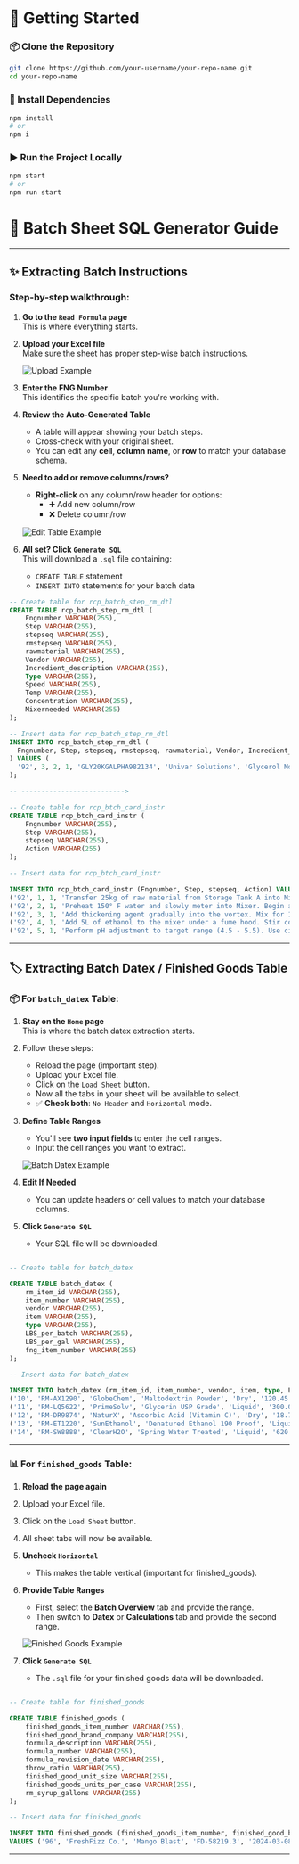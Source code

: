 # 🚀 Getting Started

### 📦 Clone the Repository

```bash
git clone https://github.com/your-username/your-repo-name.git
cd your-repo-name
```

### 📁 Install Dependencies

```bash
npm install
# or
npm i
```

### ▶️ Run the Project Locally

```bash
npm start
# or
npm run start
```

# 🧪 Batch Sheet SQL Generator Guide

---

## ✨ Extracting **Batch Instructions**

### Step-by-step walkthrough:

1. **Go to the `Read Formula` page**  
   This is where everything starts.

2. **Upload your Excel file**  
   Make sure the sheet has proper step-wise batch instructions.

   ![Upload Example](https://github.com/user-attachments/assets/fa202eea-7a6d-4448-9649-f65c3bf2f52b)

3. **Enter the FNG Number**  
   This identifies the specific batch you're working with.

4. **Review the Auto-Generated Table**  
   - A table will appear showing your batch steps.
   - Cross-check with your original sheet.
   - You can edit any **cell**, **column name**, or **row** to match your database schema.

5. **Need to add or remove columns/rows?**  
   - **Right-click** on any column/row header for options:
     - ➕ Add new column/row  
     - ❌ Delete column/row

   ![Edit Table Example](https://github.com/user-attachments/assets/567bb79a-5b82-428e-9a91-10f4a1b4b06e)

6. **All set? Click `Generate SQL`**  
   This will download a `.sql` file containing:
   - `CREATE TABLE` statement  
   - `INSERT INTO` statements for your batch data
  
     
```sql
-- Create table for rcp_batch_step_rm_dtl
CREATE TABLE rcp_batch_step_rm_dtl (
    Fngnumber VARCHAR(255),
    Step VARCHAR(255),
    stepseq VARCHAR(255),
    rmstepseq VARCHAR(255),
    rawmaterial VARCHAR(255),
    Vendor VARCHAR(255),
    Incredient_description VARCHAR(255),
    Type VARCHAR(255),
    Speed VARCHAR(255),
    Temp VARCHAR(255),
    Concentration VARCHAR(255),
    Mixerneeded VARCHAR(255)
);

-- Insert data for rcp_batch_step_rm_dtl
INSERT INTO rcp_batch_step_rm_dtl (
  Fngnumber, Step, stepseq, rmstepseq, rawmaterial, Vendor, Incredient_description, Type, Speed, Temp, Concentration, Mixerneeded
) VALUES (
  '92', 3, 2, 1, 'GLY20KGALPHA982134', 'Univar Solutions', 'Glycerol Monostearate', 'Liquid', 1.25, '145° F', '10%', 75
);

-- -------------------------->

-- Create table for rcp_btch_card_instr
CREATE TABLE rcp_btch_card_instr (
    Fngnumber VARCHAR(255),
    Step VARCHAR(255),
    stepseq VARCHAR(255),
    Action VARCHAR(255)
);

-- Insert data for rcp_btch_card_instr

INSERT INTO rcp_btch_card_instr (Fngnumber, Step, stepseq, Action) VALUES 
('92', 1, 1, 'Transfer 25kg of raw material from Storage Tank A into Mixing Vessel 1. Ensure flow rate is controlled.'),
('92', 2, 1, 'Preheat 150° F water and slowly meter into Mixer. Begin agitation once temperature stabilizes.'),
('92', 3, 1, 'Add thickening agent gradually into the vortex. Mix for 10 minutes or until fully dispersed.'),
('92', 4, 1, 'Add 5L of ethanol to the mixer under a fume hood. Stir continuously for 3 minutes.'),
('92', 5, 1, 'Perform pH adjustment to target range (4.5 - 5.5). Use citric acid solution dropwise while mixing.');

```
---

## 🏷️ Extracting **Batch Datex / Finished Goods Table**

### 📦 For `batch_datex` Table:

1. **Stay on the `Home` page**  
   This is where the batch datex extraction starts.

2. Follow these steps:
   - Reload the page (important step).
   - Upload your Excel file.
   - Click on the `Load Sheet` button.
   - Now all the tabs in your sheet will be available to select.
   - ✅ **Check both**: `No Header` and `Horizontal` mode.

3. **Define Table Ranges**  
   - You'll see **two input fields** to enter the cell ranges.
   - Input the cell ranges you want to extract.

   ![Batch Datex Example](https://github.com/user-attachments/assets/fcfef64a-34be-4ed9-af16-c49c3c841a24)

4. **Edit If Needed**  
   - You can update headers or cell values to match your database columns.

5. **Click `Generate SQL`**  
   - Your SQL file will be downloaded.

```sql

-- Create table for batch_datex

CREATE TABLE batch_datex (
    rm_item_id VARCHAR(255),
    item_number VARCHAR(255),
    vendor VARCHAR(255),
    item VARCHAR(255),
    type VARCHAR(255),
    LBS_per_batch VARCHAR(255),
    LBS_per_gal VARCHAR(255),
    fng_item_number VARCHAR(255)
);

-- Insert data for batch_datex

INSERT INTO batch_datex (rm_item_id, item_number, vendor, item, type, LBS_per_batch, LBS_per_gal, fng_item_number) VALUES 
('10', 'RM-AX1290', 'GlobeChem', 'Maltodextrin Powder', 'Dry', '120.45', '0.12045', '92'),
('11', 'RM-LQ5622', 'PrimeSolv', 'Glycerin USP Grade', 'Liquid', '300.00', '0.30000', '92'),
('12', 'RM-DR9874', 'NaturX', 'Ascorbic Acid (Vitamin C)', 'Dry', '18.75', '0.01875', '92'),
('13', 'RM-ET1220', 'SunEthanol', 'Denatured Ethanol 190 Proof', 'Liquid', '3,000.00', '', '92'),
('14', 'RM-SW8888', 'ClearH2O', 'Spring Water Treated', 'Liquid', '620.00', '0.62000', '92');

```

---

### 📊 For `finished_goods` Table:

1. **Reload the page again**
2. Upload your Excel file.
3. Click on the `Load Sheet` button.
4. All sheet tabs will now be available.

5. **Uncheck `Horizontal`**  
   - This makes the table vertical (important for finished_goods).

6. **Provide Table Ranges**
   - First, select the **Batch Overview** tab and provide the range.
   - Then switch to **Datex** or **Calculations** tab and provide the second range.

   ![Finished Goods Example](https://github.com/user-attachments/assets/c11dfd6f-6da3-4ae9-9d3c-d8ee35179b56)

7. **Click `Generate SQL`**  
   - The `.sql` file for your finished goods data will be downloaded.

```sql

-- Create table for finished_goods

CREATE TABLE finished_goods (
    finished_goods_item_number VARCHAR(255),
    finished_good_brand_company VARCHAR(255),
    formula_description VARCHAR(255),
    formula_number VARCHAR(255),
    formula_revision_date VARCHAR(255),
    throw_ratio VARCHAR(255),
    finished_good_unit_size VARCHAR(255),
    finished_goods_units_per_case VARCHAR(255),
    rm_syrup_gallons VARCHAR(255)
);

-- Insert data for finished_goods

INSERT INTO finished_goods (finished_goods_item_number, finished_good_brand_company, formula_description, formula_number, formula_revision_date, throw_ratio, finished_good_unit_size, finished_goods_units_per_case, rm_syrup_gallons) 
VALUES ('96', 'FreshFizz Co.', 'Mango Blast', 'FD-58219.3', '2024-03-08', '2.890', '16.0', '12.0', '850.00');

```

---
